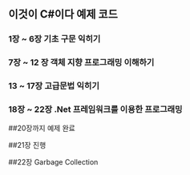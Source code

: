## **이것이 C#이다 예제 코드**

### 1장 ~ 6장 기초 구문 익히기
### 7장 ~ 12 장 객체 지향 프로그래밍 이해하기
### 13 ~ 17장 고급문법 익히기
### 18장 ~ 22장 .Net 프레임워크를 이용한 프로그래밍

##20장까지 예제 완료

##21장 진행

##22장 Garbage Collection
